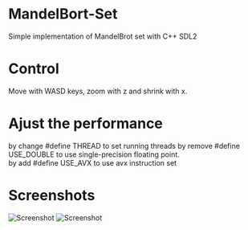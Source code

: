 # MandelBort-Set
Simple implementation of MandelBrot set with C++ SDL2

# Control
Move with WASD keys, zoom with z and shrink with x.  

# Ajust the performance
by change #define THREAD to set running threads
by remove #define USE_DOUBLE to use single-precision floating point.   
by add #define USE_AVX to use avx instruction set

# Screenshots
![Screenshot](screenshot0.bmp)
![Screenshot](screenshot1.bmp)
